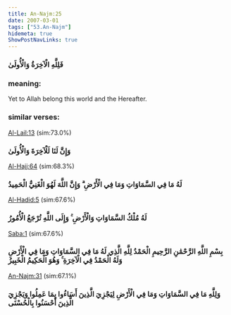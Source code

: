 ```yaml
---
title: An-Najm:25
date: 2007-03-01
tags: ["53.An-Najm"]
hidemeta: true 
ShowPostNavLinks: true 
---
```

### فَلِلَّهِ الْآخِرَةُ وَالْأُولَىٰ
### meaning: 
Yet to Allah belong this world and the Hereafter.
### similar verses: 

[Al-Lail:13](/92/13) (sim:73.0%)

### وَإِنَّ لَنَا لَلْآخِرَةَ وَالْأُولَىٰ

[Al-Hajj:64](/22/64) (sim:68.3%)

### لَهُ مَا فِي السَّمَاوَاتِ وَمَا فِي الْأَرْضِ ۗ وَإِنَّ اللَّهَ لَهُوَ الْغَنِيُّ الْحَمِيدُ

[Al-Hadid:5](/57/5) (sim:67.6%)

### لَهُ مُلْكُ السَّمَاوَاتِ وَالْأَرْضِ ۚ وَإِلَى اللَّهِ تُرْجَعُ الْأُمُورُ

[Saba:1](/34/1) (sim:67.6%)

### بِسْمِ اللَّهِ الرَّحْمَٰنِ الرَّحِيمِ الْحَمْدُ لِلَّهِ الَّذِي لَهُ مَا فِي السَّمَاوَاتِ وَمَا فِي الْأَرْضِ وَلَهُ الْحَمْدُ فِي الْآخِرَةِ ۚ وَهُوَ الْحَكِيمُ الْخَبِيرُ

[An-Najm:31](/53/31) (sim:67.1%)

### وَلِلَّهِ مَا فِي السَّمَاوَاتِ وَمَا فِي الْأَرْضِ لِيَجْزِيَ الَّذِينَ أَسَاءُوا بِمَا عَمِلُوا وَيَجْزِيَ الَّذِينَ أَحْسَنُوا بِالْحُسْنَى

